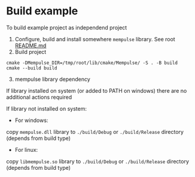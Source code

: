 # Build example

To build example project as independend project
1. Configure, build and install somewhere `mempulse` library. See root [README.md](../README.md)
2. Build project
```
cmake -DMempulse_DIR=/tmp/root/lib/cmake/Mempulse/ -S . -B build
cmake --build build
```
3. mempulse library dependency

If library installed on system (or added to PATH on windows) there are no additional actions required 

If library not installed on system:
* For windows: 

copy `mempulse.dll` library to `./build/Debug` or `./build/Release` directory (depends from build type)

* For linux: 

copy `libmempulse.so` library to `./build/Debug` or `./build/Release` directory (depends from build type)



